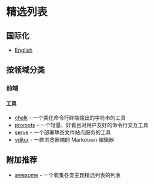 # 精选列表

## 国际化

- [English](./README.md)

## 按领域分类

### 前端

#### 工具

- [chalk](https://github.com/chalk/chalk.git) - 一个美化命令行终端输出的字符串的工具
- [prompts](https://github.com/terkelg/prompts.git) - 一个轻量、好看且对用户友好的命令行交互工具
- [serve](https://github.com/vercel/serve.git) - 一个部署静态文件站点服务的工具
- [vditor](https://github.com/Vanessa219/vditor.git) - 一款浏览器端的 Markdown 编辑器

## 附加推荐

- [awesome](https://github.com/sindresorhus/awesome) - 一个收集各类主题精选列表的列表

